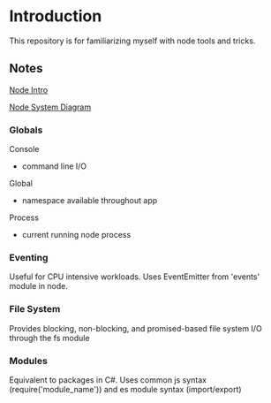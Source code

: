 # Introduction
This repository is for familiarizing myself with node tools and tricks.

## Notes
[Node Intro](https://www.youtube.com/watch?v=ENrzD9HAZK4)

[Node System Diagram](https://i.stack.imgur.com/QRePV.jpg)

### Globals
Console
- command line I/O

Global
- namespace available throughout app

Process
- current running node process

### Eventing
Useful for CPU intensive workloads.
Uses EventEmitter from 'events' module in node.

### File System
Provides blocking, non-blocking, and promised-based file system I/O through the fs module

### Modules
Equivalent to packages in C#.
Uses common js syntax (require('module_name')) and es module syntax (import/export)
